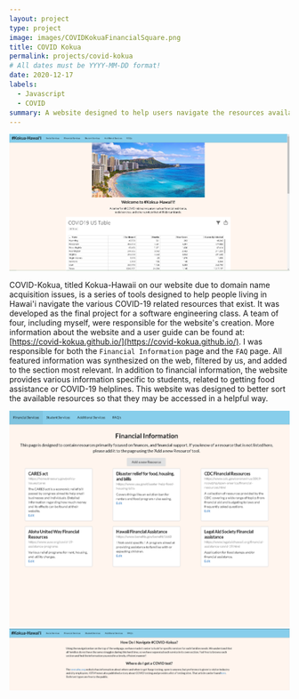 ```yaml
---
layout: project
type: project
image: images/COVIDKokuaFinancialSquare.png
title: COVID Kokua
permalink: projects/covid-kokua
# All dates must be YYYY-MM-DD format!
date: 2020-12-17
labels:
  - Javascript
  - COVID
summary: A website designed to help users navigate the resources available to them regarding the COVID-19 pandemic.
---
```


<img class="ui meduim rounded image" src="../images/COVIDKokuaLanding.png">

COVID-Kokua, titled Kokua-Hawaii on our website due to domain name acquisition issues, is a series of tools designed to help people living in Hawai'i navigate the various COVID-19 related resources that exist. It was developed as the final project for a software engineering class. A team of four, including myself, were responsible for the website's creation. More information about the website and a user guide can be found at: [https://covid-kokua.github.io/](https://covid-kokua.github.io/). I was responsible for both the `Financial Information` page and the `FAQ` page. All featured information was synthesized on the web, filtered by us, and added to the section most relevant. In addition to financial information, the website provides various information specific to students, related to getting food assistance or COVID-19 helplines. This website was designed to better sort the available resources so that they may be accessed in a helpful way.

<img class="ui meduim rounded image" src="../images/COVIDKokuaFinancial.png">

<img class="ui meduim rounded image" src="../images/COVIDKokuaFAQ.png">
